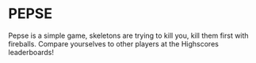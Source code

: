 # PEPSE
Pepse is a simple game, skeletons are trying to kill you, kill them first with fireballs.
Compare yourselves to other players at the Highscores leaderboards!
